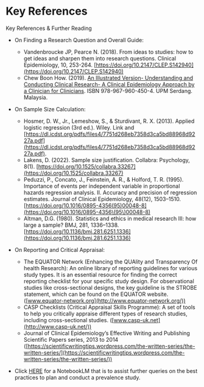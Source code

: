 # Key References

Key References & Further Reading

* On Finding a Research Question and Overall Guide:
  * Vandenbroucke JP, Pearce N. (2018). From ideas to studies: how to get ideas and sharpen them into research questions. Clinical Epidemiology, 10, 253-264. [https://doi.org/10.2147/CLEP.S142940](https://doi.org/10.2147/CLEP.S142940)
  * Chew Boon How. (2019). [An Illustrated Version- Understanding and Conducting Clinical Research- A Clinical Epidemiology Approach by a Clinician for Clinicians](https://drive.google.com/file/d/1dfC7EQ2nnewuOo9fWz_3oT9H852dvnCA/view). ISBN 978-967-960-450-4. UPM Serdang. Malaysia.
* On Sample Size Calculation:
  * Hosmer, D. W., Jr., Lemeshow, S., & Sturdivant, R. X. (2013). Applied logistic regression (3rd ed.). Wiley. Link and [https://dl.icdst.org/pdfs/files4/7751d268eb7358d3ca5bd88968d9227a.pdf](https://dl.icdst.org/pdfs/files4/7751d268eb7358d3ca5bd88968d9227a.pdf).
  * Lakens, D. (2022). Sample size justification. Collabra: Psychology, 8(1). [https://doi.org/10.1525/collabra.33267](https://doi.org/10.1525/collabra.33267)
  * Peduzzi, P., Concato, J., Feinstein, A. R., & Holford, T. R. (1995). Importance of events per independent variable in proportional hazards regression analysis. II. Accuracy and precision of regression estimates. Journal of Clinical Epidemiology, 48(12), 1503–1510. [https://doi.org/10.1016/0895-4356(95)00048-8](https://doi.org/10.1016/0895-4356\(95\)00048-8)
  * Altman, D.G. (1980). Statistics and ethics in medical research III: how large a sample? BMJ, 281, 1336–1338. [https://doi.org/10.1136/bmj.281.6251.1336](https://doi.org/10.1136/bmj.281.6251.1336)
* On Reporting and Critical Appraisal:
  * The EQUATOR Network (Enhancing the QUAlity and Transparency Of health Research): An online library of reporting guidelines for various study types. It is an essential resource for finding the correct reporting checklist for your specific study design. For observational studies like cross-sectional designs, the key guideline is the STROBE statement, which can be found on the EQUATOR website. ([www.equator-network.org](http://www.equator-network.org/))
  * CASP Checklists (Critical Appraisal Skills Programme): A set of tools to help you critically appraise different types of research studies, including cross-sectional studies. ([www.casp-uk.net](http://www.casp-uk.net/))
  * Journal of Clinical Epidemiology’s Effective Writing and Publishing Scientific Papers series, 2013 to 2014 ([https://scientificwritingtips.wordpress.com/the-written-series/the-written-series/](https://scientificwritingtips.wordpress.com/the-written-series/the-written-series/))

* Click [HERE](https://notebooklm.google.com/notebook/2d181c0c-b605-44bf-a755-b3c35f0ccdc6?authuser=1) for a NotebookLM that is to assist further queries on the best practices to plan and conduct a prevalence study.
